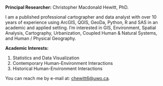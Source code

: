 **Principal Researcher:** Christopher Macdonald Hewitt, PhD. 

I am a published professional cartographer and data analyst with over 10 years of experience using ArcGIS, QGIS, GeoDa, Python, R and SAS in an academic and applied setting.  I’m interested in GIS, Environment, Spatial Analysis, Cartography, Urbanization, Coupled Human & Natural Systems, and Human / Physical Geography.  

**Academic Interests:**

1. Statistics and Data Visualization
2. Contemporary Human-Environment Interactions
3. Historical Human-Environment Interactions

You can reach me by e-mail at: chewitt6@uwo.ca.

<!---
GISConsultant87/GISConsultant87 is a ✨ special ✨ repository because its `README.md` (this file) appears on your GitHub profile.
You can click the Preview link to take a look at your changes.
--->
